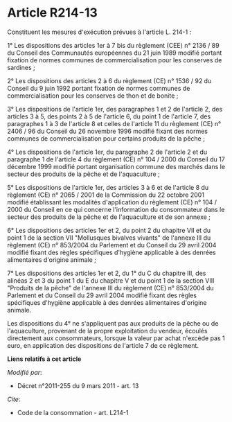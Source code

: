 # Article R214-13

Constituent les mesures d'exécution prévues à l'article L. 214-1 : 

1° Les dispositions des articles 1er à 7 bis du règlement (CEE) n° 2136 / 89 du Conseil des Communautés européennes du 21
juin 1989 modifié portant fixation de normes communes de commercialisation pour les conserves de sardines ;

2° Les dispositions des articles 2 à 6 du règlement (CE) n° 1536 / 92 du Conseil du 9 juin 1992 portant fixation de normes
communes de commercialisation pour les conserves de thon et de bonite ; 

3° Les dispositions de l'article 1er, des paragraphes 1 et 2 de l'article 2, des articles 3 à 5, des points 2 à 5 de
l'article 6, du point 1 de l'article 7, des paragraphes 1 à 3 de l'article 8 et celles de l'article 11 du règlement (CE) n°
2406 / 96 du Conseil du 26 novembre 1996 modifié fixant des normes communes de commercialisation pour certains produits de la
pêche ;

4° Les dispositions de l'article 1er, du paragraphe 2 de l'article 2 et du paragraphe 1 de l'article 4 du règlement (CE) n°
104 / 2000 du Conseil du 17 décembre 1999 modifié portant organisation commune des marchés dans le secteur des produits de la
pêche et de l'aquaculture ;

5° Les dispositions de l'article 1er, des articles 3 à 6 et de l'article 8 du règlement (CE) n° 2065 / 2001 de la Commission
du 22 octobre 2001 modifié établissant les modalités d'application du règlement (CE) n° 104 / 2000 du Conseil en ce qui
concerne l'information du consommateur dans le secteur des produits de la pêche et de l'aquaculture et de son annexe ;

6° Les dispositions des articles 1er et 2, du point 2 du chapitre VII et du point 1 de la section VII "Mollusques bivalves
vivants" de l'annexe III du règlement (CE) n° 853/2004 du Parlement et du Conseil du 29 avril 2004 modifié fixant des règles
spécifiques d'hygiène applicable à des denrées alimentaires d'origine animale ;

7° Les dispositions des articles 1er et 2, du 1° du C du chapitre III, des alinéas 2 et 3 du point 1 du E du chapitre V et du
point 1 de la section VIII "Produits de la pêche" de l'annexe III du règlement (CE) n° 853/2004 du Parlement et du Conseil du
29 avril 2004 modifié fixant des règles spécifiques d'hygiène applicable à des denrées alimentaires d'origine animale. 

Les dispositions du 4° ne s'appliquent pas aux produits de la pêche ou de l'aquaculture, provenant de la propre exploitation
du vendeur, écoulés directement aux consommateurs, lorsque la valeur par achat n'excède pas 1 euro, en application des
dispositions de l'article 7 de ce règlement.

**Liens relatifs à cet article**

_Modifié par_:

  - Décret n°2011-255 du 9 mars 2011 - art. 13

_Cite_:

  - Code de la consommation - art. L214-1
